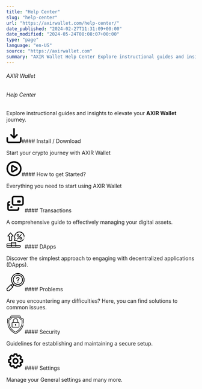 ```yaml
---
title: "Help Center"
slug: "help-center"
url: "https://axirwallet.com/help-center/"
date_published: "2024-02-27T11:31:09+00:00"
date_modified: "2024-05-24T08:08:07+00:00"
type: "page"
language: "en-US"
source: "https://axirwallet.com"
summary: "AXIR Wallet Help Center Explore instructional guides and insights to elevate your AXIR Wallet journey. Install / Download Start your crypto journey with AXIR Wallet How to get Started? Everything you need to start using AXIR Wallet Transactions A comprehensive guide to effectively managing your digital assets. DApps Discover the simplest approach to engaging with decentralized applications (DApps). Problems Are you encountering any difficulties? Here, you can find solutions to common issues. Security Guidelines for establishing and maintaining a secure setup. Settings Manage your General settings and many more."
---
```


###### AXIR Wallet

###### Help Center

Explore instructional guides and insights to elevate your **AXIR Wallet** journey.

 <svg fill="none" height="40" viewbox="0 0 41 40" width="41" xmlns="http://www.w3.org/2000/svg"><path d="M38.5 24C37.9696 24 37.4609 24.2107 37.0858 24.5858C36.7107 24.9609 36.5 25.4696 36.5 26V34C36.5 34.5304 36.2893 35.0391 35.9142 35.4142C35.5391 35.7893 35.0304 36 34.5 36H6.5C5.96957 36 5.46086 35.7893 5.08579 35.4142C4.71071 35.0391 4.5 34.5304 4.5 34V26C4.5 25.4696 4.28929 24.9609 3.91421 24.5858C3.53914 24.2107 3.03043 24 2.5 24C1.96957 24 1.46086 24.2107 1.08579 24.5858C0.710714 24.9609 0.5 25.4696 0.5 26V34C0.5 35.5913 1.13214 37.1174 2.25736 38.2426C3.38258 39.3679 4.9087 40 6.5 40H34.5C36.0913 40 37.6174 39.3679 38.7426 38.2426C39.8679 37.1174 40.5 35.5913 40.5 34V26C40.5 25.4696 40.2893 24.9609 39.9142 24.5858C39.5391 24.2107 39.0304 24 38.5 24ZM19.08 27.42C19.2702 27.6021 19.4945 27.7448 19.74 27.84C19.9794 27.9458 20.2383 28.0005 20.5 28.0005C20.7617 28.0005 21.0206 27.9458 21.26 27.84C21.5055 27.7448 21.7298 27.6021 21.92 27.42L29.92 19.42C30.2966 19.0434 30.5082 18.5326 30.5082 18C30.5082 17.4674 30.2966 16.9566 29.92 16.58C29.5434 16.2034 29.0326 15.9918 28.5 15.9918C27.9674 15.9918 27.4566 16.2034 27.08 16.58L22.5 21.18V2C22.5 1.46957 22.2893 0.960859 21.9142 0.585786C21.5391 0.210714 21.0304 0 20.5 0C19.9696 0 19.4609 0.210714 19.0858 0.585786C18.7107 0.960859 18.5 1.46957 18.5 2V21.18L13.92 16.58C13.7335 16.3935 13.5121 16.2456 13.2685 16.1447C13.0249 16.0438 12.7637 15.9918 12.5 15.9918C12.2363 15.9918 11.9751 16.0438 11.7315 16.1447C11.4879 16.2456 11.2665 16.3935 11.08 16.58C10.8935 16.7665 10.7456 16.9879 10.6447 17.2315C10.5438 17.4751 10.4918 17.7363 10.4918 18C10.4918 18.2637 10.5438 18.5249 10.6447 18.7685C10.7456 19.0121 10.8935 19.2335 11.08 19.42L19.08 27.42Z" fill="black"></path></svg>#### Install / Download

Start your crypto journey with AXIR Wallet

 [ ](https://axirwallet.com/help-center/install-download/) <svg fill="none" height="40" viewbox="0 0 41 40" width="41" xmlns="http://www.w3.org/2000/svg"><path d="M28.5 16.54L18.5 10.76C17.8922 10.4091 17.2028 10.2243 16.501 10.2241C15.7992 10.2239 15.1097 10.4084 14.5018 10.759C13.8938 11.1096 13.3888 11.6139 13.0374 12.2214C12.6861 12.8289 12.5007 13.5182 12.5 14.22V25.78C12.5007 26.4815 12.6859 27.1704 13.0369 27.7777C13.388 28.385 13.8925 28.8893 14.5 29.24C15.1081 29.5911 15.7979 29.7759 16.5 29.7759C17.2022 29.7759 17.8919 29.5911 18.5 29.24L28.5 23.46C29.1062 23.1084 29.6093 22.6037 29.9591 21.9965C30.3088 21.3892 30.4929 20.7008 30.4929 20C30.4929 19.2992 30.3088 18.6108 29.9591 18.0035C29.6093 17.3963 29.1062 16.8916 28.5 16.54ZM26.5 20L16.5 25.78V14.22L26.5 20ZM20.5 0C16.5444 0 12.6776 1.17298 9.3886 3.37061C6.09962 5.56824 3.53617 8.69181 2.02242 12.3463C0.508666 16.0009 0.112599 20.0222 0.884303 23.9018C1.65601 27.7814 3.56082 31.3451 6.35787 34.1421C9.15492 36.9392 12.7186 38.844 16.5982 39.6157C20.4778 40.3874 24.4992 39.9913 28.1537 38.4776C31.8082 36.9638 34.9318 34.4004 37.1294 31.1114C39.327 27.8224 40.5 23.9556 40.5 20C40.5 17.3736 39.9827 14.7728 38.9776 12.3463C37.9725 9.91982 36.4993 7.71504 34.6421 5.85786C32.785 4.00069 30.5802 2.5275 28.1537 1.52241C25.7272 0.517315 23.1264 0 20.5 0ZM20.5 36C17.3355 36 14.2421 35.0616 11.6109 33.3035C8.9797 31.5454 6.92894 29.0466 5.71794 26.1229C4.50694 23.1993 4.19008 19.9823 4.80745 16.8786C5.42481 13.7749 6.94866 10.9239 9.1863 8.68629C11.4239 6.44865 14.2749 4.9248 17.3786 4.30744C20.4823 3.69007 23.6993 4.00693 26.6229 5.21793C29.5466 6.42893 32.0454 8.47969 33.8035 11.1109C35.5616 13.7421 36.5 16.8355 36.5 20C36.5 24.2435 34.8143 28.3131 31.8137 31.3137C28.8131 34.3143 24.7435 36 20.5 36Z" fill="black"></path></svg>#### How to get Started? 

Everything you need to start using AXIR Wallet

 [ ](https://axirwallet.com/help-center/how-to-get-started/) <svg fill="none" height="48" viewbox="0 0 49 48" width="49" xmlns="http://www.w3.org/2000/svg"><path d="M40.5 4H20.5C18.9087 4 17.3826 4.63214 16.2574 5.75736C15.1321 6.88258 14.5 8.4087 14.5 10V24C14.5 25.5913 15.1321 27.1174 16.2574 28.2426C17.3826 29.3679 18.9087 30 20.5 30H40.5C42.0913 30 43.6174 29.3679 44.7426 28.2426C45.8679 27.1174 46.5 25.5913 46.5 24V10C46.5 8.4087 45.8679 6.88258 44.7426 5.75736C43.6174 4.63214 42.0913 4 40.5 4ZM42.5 24C42.5 24.5304 42.2893 25.0391 41.9142 25.4142C41.5391 25.7893 41.0304 26 40.5 26H20.5C19.9696 26 19.4609 25.7893 19.0858 25.4142C18.7107 25.0391 18.5 24.5304 18.5 24V10C18.5 9.46957 18.7107 8.96086 19.0858 8.58579C19.4609 8.21071 19.9696 8 20.5 8H40.5C41.0304 8 41.5391 8.21071 41.9142 8.58579C42.2893 8.96086 42.5 9.46957 42.5 10V24ZM35.5 16C34.7596 16.0025 34.0466 16.2806 33.5 16.78C33.0699 16.3891 32.5356 16.1315 31.9619 16.0386C31.3882 15.9457 30.7999 16.0214 30.2684 16.2565C29.7369 16.4916 29.2852 16.8761 28.9681 17.3631C28.651 17.8502 28.4822 18.4188 28.4822 19C28.4822 19.5812 28.651 20.1498 28.9681 20.6369C29.2852 21.1239 29.7369 21.5084 30.2684 21.7435C30.7999 21.9786 31.3882 22.0543 31.9619 21.9614C32.5356 21.8685 33.0699 21.6109 33.5 21.22C33.8612 21.5483 34.297 21.7834 34.7696 21.9052C35.2422 22.0269 35.7374 22.0314 36.2122 21.9185C36.687 21.8055 37.1271 21.5784 37.4942 21.2568C37.8614 20.9353 38.1446 20.529 38.3192 20.0733C38.4938 19.6175 38.5546 19.1261 38.4963 18.6415C38.438 18.157 38.2623 17.6939 37.9846 17.2926C37.7068 16.8913 37.3353 16.5638 36.9024 16.3386C36.4694 16.1133 35.988 15.9971 35.5 16ZM32.5 34C31.9696 34 31.4609 34.2107 31.0858 34.5858C30.7107 34.9609 30.5 35.4696 30.5 36V38C30.5 38.5304 30.2893 39.0391 29.9142 39.4142C29.5391 39.7893 29.0304 40 28.5 40H8.5C7.96957 40 7.46086 39.7893 7.08579 39.4142C6.71071 39.0391 6.5 38.5304 6.5 38V30H8.5C9.03043 30 9.53914 29.7893 9.91421 29.4142C10.2893 29.0391 10.5 28.5304 10.5 28C10.5 27.4696 10.2893 26.9609 9.91421 26.5858C9.53914 26.2107 9.03043 26 8.5 26H6.5V24C6.5 23.4696 6.71071 22.9609 7.08579 22.5858C7.46086 22.2107 7.96957 22 8.5 22C9.03043 22 9.53914 21.7893 9.91421 21.4142C10.2893 21.0391 10.5 20.5304 10.5 20C10.5 19.4696 10.2893 18.9609 9.91421 18.5858C9.53914 18.2107 9.03043 18 8.5 18C6.9087 18 5.38258 18.6321 4.25736 19.7574C3.13214 20.8826 2.5 22.4087 2.5 24V38C2.5 39.5913 3.13214 41.1174 4.25736 42.2426C5.38258 43.3679 6.9087 44 8.5 44H28.5C30.0913 44 31.6174 43.3679 32.7426 42.2426C33.8679 41.1174 34.5 39.5913 34.5 38V36C34.5 35.4696 34.2893 34.9609 33.9142 34.5858C33.5391 34.2107 33.0304 34 32.5 34ZM12.5 36H14.5C15.0304 36 15.5391 35.7893 15.9142 35.4142C16.2893 35.0391 16.5 34.5304 16.5 34C16.5 33.4696 16.2893 32.9609 15.9142 32.5858C15.5391 32.2107 15.0304 32 14.5 32H12.5C11.9696 32 11.4609 32.2107 11.0858 32.5858C10.7107 32.9609 10.5 33.4696 10.5 34C10.5 34.5304 10.7107 35.0391 11.0858 35.4142C11.4609 35.7893 11.9696 36 12.5 36Z" fill="black"></path></svg>#### Transactions

A comprehensive guide to effectively managing your digital assets.

 [ ](https://axirwallet.com/help-center/transactions/) <svg fill="none" height="48" viewbox="0 0 49 48" width="49" xmlns="http://www.w3.org/2000/svg"><g clip-path="url(#clip0_4218_3833)"><path d="M48.4979 15.6879C48.1412 9.85024 44.108 4.895 38.4616 3.3574C34.9455 2.39984 31.2669 2.86901 28.1033 4.67824C24.9399 6.48747 22.6705 9.42038 21.713 12.9365C20.9288 15.8163 21.1155 18.8926 22.234 21.6492L20.1493 25.9313C20.0078 26.222 20.026 26.5651 20.1974 26.8392C20.3689 27.1133 20.6694 27.2798 20.9927 27.2798H26.4833C27.9067 28.3852 29.5623 29.2141 31.2921 29.6852C32.4848 30.01 33.6922 30.1671 34.8861 30.167C39.3569 30.167 43.6345 27.9644 46.2108 24.1217C46.4993 23.6914 46.3844 23.1088 45.9541 22.8204C45.5239 22.5319 44.9412 22.6466 44.6528 23.0771C41.8374 27.2763 36.6666 29.2043 31.785 27.8752C30.1986 27.4433 28.684 26.662 27.4051 25.6158C27.2376 25.4787 27.0278 25.4039 26.8113 25.4039H22.4927L24.1079 22.0863C24.2291 21.8375 24.2341 21.5477 24.1216 21.2948C23.0257 18.8298 22.8131 16.0365 23.5231 13.4295C25.2279 7.16899 31.7083 3.46255 37.9688 5.16748C42.8391 6.49375 46.318 10.7676 46.6256 15.8023C46.6572 16.3195 47.1034 16.7145 47.619 16.6814C48.136 16.6497 48.5295 16.2049 48.4979 15.6879Z" fill="black"></path><path d="M7.92878 27.3962H14.4074C14.9254 27.3962 15.3453 26.9762 15.3453 26.4582V15.5785H18.3687C18.735 15.5785 19.0677 15.3654 19.2208 15.0326C19.3739 14.6999 19.3193 14.3085 19.081 14.0304L11.8804 5.62372C11.7022 5.41558 11.442 5.2959 11.168 5.2959C10.894 5.2959 10.6339 5.41558 10.4556 5.62372L3.25492 14.0304C3.01668 14.3085 2.96209 14.6999 3.11517 15.0326C3.26824 15.3654 3.60103 15.5785 3.96721 15.5785H6.99063V26.4582C6.99082 26.9763 7.41074 27.3962 7.92878 27.3962ZM6.00586 13.7025L11.1681 7.67569L16.3304 13.7025H14.4075C13.8894 13.7025 13.4695 14.1226 13.4695 14.6405V25.5203H8.86673V14.6405C8.86673 14.1226 8.44681 13.7025 7.92878 13.7025H6.00586Z" fill="black"></path><path d="M29.3831 23.2372C29.7744 23.5662 30.3757 23.5143 30.7046 23.1233L40.6158 11.3406C40.9493 10.9441 40.8983 10.3525 40.5018 10.019C40.1052 9.68549 39.5137 9.7367 39.1802 10.133L29.2691 21.9156C28.9356 22.312 28.9866 22.9038 29.3831 23.2372Z" fill="black"></path><path d="M34.5064 12.8236C34.5064 10.977 32.994 9.47461 31.1351 9.47461C29.2761 9.47461 27.7637 10.977 27.7637 12.8236C27.7637 14.6702 29.2761 16.1727 31.1351 16.1727C32.994 16.1727 34.5064 14.6703 34.5064 12.8236ZM29.6395 12.8236C29.6395 12.0113 30.3103 11.3505 31.135 11.3505C31.9595 11.3505 32.6304 12.0113 32.6304 12.8236C32.6304 13.6359 31.9595 14.2968 31.135 14.2968C30.3103 14.2968 29.6395 13.6359 29.6395 12.8236Z" fill="black"></path><path d="M38.5725 23.8231C40.4314 23.8231 41.9438 22.3206 41.9438 20.4741C41.9438 18.6274 40.4314 17.125 38.5725 17.125C36.7135 17.125 35.2012 18.6274 35.2012 20.4741C35.2012 22.3206 36.7135 23.8231 38.5725 23.8231ZM38.5725 19.0009C39.397 19.0009 40.0679 19.6618 40.0679 20.4741C40.0679 21.2864 39.397 21.9471 38.5725 21.9471C37.7479 21.9471 37.0771 21.2864 37.0771 20.4741C37.0771 19.6618 37.7479 19.0009 38.5725 19.0009Z" fill="black"></path><path d="M2.84828 45.127H12.0495C12.5783 45.127 13.0668 44.9511 13.4597 44.655C13.8527 44.9511 14.3411 45.127 14.87 45.127H24.0112C24.54 45.127 25.0285 44.9511 25.4214 44.655C25.8144 44.9511 26.3029 45.127 26.8317 45.127H35.9728C37.2676 45.127 38.3211 44.0736 38.3211 42.7787V41.2031C38.3211 39.9083 37.2676 38.8549 35.9728 38.8549H26.8317C26.6479 38.8549 26.4691 38.8769 26.2973 38.917C26.3374 38.7452 26.3594 38.5664 26.3594 38.3826V36.8069C26.3594 36.2781 26.1835 35.7896 25.8874 35.3967C26.1835 35.0037 26.3594 34.5152 26.3594 33.9864V32.4107C26.3594 31.1158 25.306 30.0625 24.0112 30.0625H14.87C13.5752 30.0625 12.5217 31.1158 12.5217 32.4107V33.9864C12.5217 34.1702 12.5437 34.349 12.5838 34.5208C12.412 34.4807 12.2333 34.4587 12.0495 34.4587H2.84828C1.55342 34.4586 0.5 35.512 0.5 36.8068V38.3825C0.5 38.9113 0.675867 39.3998 0.971981 39.7928C0.675867 40.1858 0.5 40.6742 0.5 41.2031V42.7788C0.5 44.0736 1.55342 45.127 2.84828 45.127ZM12.0494 43.2511H2.84828C2.5878 43.2511 2.37592 43.0392 2.37592 42.7787V41.2031C2.37592 40.9427 2.5878 40.7309 2.84828 40.7309H12.0495C12.3099 40.7309 12.5217 40.9427 12.5217 41.2031V42.7788C12.5216 43.0393 12.3099 43.2511 12.0494 43.2511ZM24.4833 36.8068V38.3825C24.4833 38.643 24.2715 38.8548 24.0111 38.8548H14.8699C14.6094 38.8548 14.3976 38.643 14.3976 38.3825V36.8068C14.3976 36.5464 14.6094 36.3345 14.8699 36.3345H24.0111C24.2715 36.3345 24.4833 36.5464 24.4833 36.8068ZM24.0111 43.2511H14.8699C14.6094 43.2511 14.3976 43.0392 14.3976 42.7787V41.2031C14.3976 40.9427 14.6094 40.7309 14.8699 40.7309H24.0111C24.2715 40.7309 24.4833 40.9427 24.4833 41.2031V42.7788C24.4833 43.0393 24.2715 43.2511 24.0111 43.2511ZM26.8316 40.7308H35.9727C36.2332 40.7308 36.4451 40.9426 36.4451 41.203V42.7787C36.4451 43.0392 36.2332 43.2511 35.9727 43.2511H26.8316C26.5712 43.2511 26.3593 43.0392 26.3593 42.7787V41.2031C26.3593 40.9426 26.5712 40.7308 26.8316 40.7308ZM14.3976 32.4106C14.3976 32.1502 14.6094 31.9383 14.8699 31.9383H24.0111C24.2715 31.9383 24.4833 32.1502 24.4833 32.4106V33.9863C24.4833 34.2467 24.2715 34.4586 24.0111 34.4586H14.8699C14.6094 34.4586 14.3976 34.2467 14.3976 33.9863V32.4106ZM2.37592 36.8068C2.37592 36.5464 2.5878 36.3345 2.84828 36.3345H12.0495C12.3099 36.3345 12.5217 36.5464 12.5217 36.8068V38.3825C12.5217 38.643 12.3099 38.8548 12.0495 38.8548H2.84828C2.5878 38.8548 2.37592 38.643 2.37592 38.3825V36.8068Z" fill="black"></path><path d="M47.9156 19.339C47.6359 18.911 47.0381 18.7977 46.6157 19.0792C46.1908 19.3623 46.0719 19.9553 46.3558 20.38C46.6402 20.8055 47.2313 20.9214 47.6567 20.639C48.0823 20.3566 48.1984 19.7628 47.9156 19.339Z" fill="black"></path></g><defs><clippath id="clip0_4218_3833"><rect fill="white" height="48" transform="translate(0.5)" width="48"></rect></clippath></defs></svg>#### DApps

Discover the simplest approach to engaging with decentralized applications (DApps).

 [ ](https://axirwallet.com/help-center/dapps/) <svg fill="none" height="48" viewbox="0 0 49 48" width="49" xmlns="http://www.w3.org/2000/svg"><g clip-path="url(#clip0_4404_5190)"><path d="M30.8319 30.9763C38.17 30.9763 44.1404 25.0063 44.1404 17.6678C44.1404 10.3297 38.17 4.35938 30.8319 4.35938C23.4938 4.35938 17.5234 10.3297 17.5234 17.6678C17.5234 25.0063 23.4938 30.9763 30.8319 30.9763ZM30.8319 6.23438C37.1362 6.23438 42.2654 11.3635 42.2654 17.6678C42.2654 23.9722 37.1362 29.1013 30.8319 29.1013C24.5276 29.1013 19.3984 23.9725 19.3984 17.6678C19.3984 11.3635 24.5276 6.23438 30.8319 6.23438Z" fill="black"></path><path d="M30.693 35.614C40.5118 35.614 48.5 27.6259 48.5 17.807C48.5 7.98816 40.5118 0 30.693 0C20.8741 0 12.886 7.98816 12.886 17.807C12.886 21.5336 14.0374 24.9954 16.0021 27.858L13.0892 30.7709L12.6926 30.3743C12.3264 30.0081 11.7328 30.0081 11.3666 30.3743L1.90002 39.8408C0.997314 40.7435 0.5 41.944 0.5 43.2206C0.5 44.4972 0.997314 45.6973 1.90002 46.6C2.80273 47.5027 4.00281 48 5.27942 48C6.55603 48 7.75647 47.5027 8.65918 46.6L18.1261 37.1334C18.3019 36.9576 18.4004 36.7192 18.4004 36.4706C18.4004 36.2219 18.3019 35.9832 18.1261 35.8074L17.7291 35.4108L20.642 32.4979C23.5046 34.4626 26.9668 35.614 30.693 35.614ZM30.693 1.875C39.478 1.875 46.625 9.02197 46.625 17.807C46.625 26.592 39.478 33.739 30.693 33.739C21.9083 33.739 14.761 26.592 14.761 17.807C14.761 9.02197 21.9083 1.875 30.693 1.875ZM7.3335 45.2743C6.78455 45.8229 6.05542 46.125 5.27942 46.125C4.50342 46.125 3.77429 45.8229 3.22571 45.2743C2.09302 44.142 2.09302 42.2992 3.22571 41.1665L12.0294 32.3628L12.426 32.759C12.426 32.7594 12.4264 32.7594 12.4264 32.7598L16.1372 36.4706L7.3335 45.2743ZM16.4034 34.0847L14.4153 32.0966L17.1531 29.3588C17.7628 30.0721 18.4279 30.7372 19.1412 31.3469L16.4034 34.0847Z" fill="black"></path><path d="M27.623 15.2039C28.1409 15.2039 28.5605 14.7842 28.5605 14.2664C28.5605 13.6211 28.8367 13.004 29.3175 12.5734C29.8053 12.1365 30.4363 11.9362 31.0951 12.009C32.1359 12.124 32.9749 12.963 33.0898 14.0038C33.1909 14.9215 32.7394 15.8037 31.9388 16.2512C30.6783 16.9562 29.895 18.2599 29.895 19.6533V20.9911C29.895 21.5089 30.3147 21.9286 30.8325 21.9286C31.35 21.9286 31.77 21.5089 31.77 20.9911V19.6533C31.77 18.9381 32.1853 18.2617 32.854 17.8878C34.3137 17.0715 35.1377 15.4661 34.9535 13.798C34.7429 11.8918 33.2067 10.356 31.3009 10.1454C30.1232 10.0154 28.9436 10.3911 28.0665 11.1766C27.1891 11.9625 26.6855 13.0886 26.6855 14.2664C26.6855 14.7842 27.1052 15.2039 27.623 15.2039Z" fill="black"></path><path d="M30.832 23.709C30.5856 23.709 30.3439 23.8093 30.1696 23.9836C29.9952 24.158 29.8945 24.4 29.8945 24.6465C29.8945 24.894 29.9949 25.135 30.1696 25.3093C30.3439 25.4844 30.5856 25.584 30.832 25.584C31.0789 25.584 31.3206 25.4844 31.4949 25.3093C31.6692 25.135 31.7695 24.8929 31.7695 24.6465C31.7695 24.4 31.6696 24.158 31.4949 23.9836C31.3206 23.8093 31.0789 23.709 30.832 23.709Z" fill="black"></path></g><defs><clippath id="clip0_4404_5190"><rect fill="white" height="48" transform="translate(0.5)" width="48"></rect></clippath></defs></svg>#### Problems

Are you encountering any difficulties? Here, you can find solutions to common issues.

 [ ](https://axirwallet.com/help-center/problems/) <svg fill="none" height="48" viewbox="0 0 49 48" width="49" xmlns="http://www.w3.org/2000/svg"><path d="M24.5258 21.7734C23.6421 21.7734 22.9258 22.4898 22.9258 23.3735C22.9257 24.0124 23.3012 24.5622 23.8426 24.8187V26.7637C23.8426 27.141 24.1484 27.4469 24.5257 27.4469C24.9031 27.4469 25.2089 27.1411 25.2089 26.7637V24.8187C25.7504 24.5622 26.1258 24.0124 26.1258 23.3735C26.1258 22.4898 25.4095 21.7734 24.5258 21.7734Z" fill="black"></path><path d="M41.5751 10.4203C38.6342 9.25659 36.3 7.11328 35.0024 4.38534C34.6496 3.6435 33.8868 3.16406 33.0591 3.16406H15.9402C15.1125 3.16406 14.3498 3.64341 13.9969 4.38534C12.6994 7.11328 10.3651 9.25659 7.42428 10.4203C6.59937 10.7467 6.06641 11.533 6.06641 12.4236V16.5872C6.06641 22.0452 7.658 27.4369 10.6692 32.1795C13.7096 36.9685 18.1153 40.9708 23.4096 43.7535L23.4958 43.7989C23.8102 43.9641 24.1549 44.0466 24.4997 44.0466C24.8443 44.0466 25.1892 43.9641 25.5033 43.799L25.5898 43.7535C30.8843 40.9707 35.2899 36.9685 38.3304 32.1795C41.3414 27.4368 42.933 22.0451 42.933 16.5872V12.4236C42.933 11.5329 42.3999 10.7467 41.5751 10.4203ZM41.5668 16.5873C41.5668 21.7854 40.0488 26.9239 37.177 31.4473C34.2643 36.0351 30.0376 39.8723 24.9544 42.5442L24.8679 42.5896C24.6373 42.7109 24.3621 42.7108 24.1315 42.5896L24.0452 42.5443C18.9618 39.8724 14.7352 36.0351 11.8224 31.4473C8.95053 26.924 7.43253 21.7854 7.43253 16.5872V12.4236C7.43253 12.0972 7.62659 11.8095 7.92687 11.6907C11.1903 10.3994 13.7841 8.01337 15.2306 4.97222C15.3582 4.70381 15.6367 4.53037 15.9401 4.53037H33.0592C33.3626 4.53037 33.641 4.70381 33.7687 4.97222C35.2153 8.01337 37.8091 10.3994 41.0725 11.6908C41.3727 11.8096 41.5668 12.0973 41.5668 12.4237V16.5873Z" fill="black"></path><path d="M45.001 23.0702C44.633 22.987 44.2672 23.2179 44.1842 23.586C42.1037 32.7901 35.7673 40.7722 26.7995 45.4857L24.7156 46.5811C24.581 46.6517 24.4203 46.6517 24.2858 46.5811L22.2018 45.4857C13.22 40.7648 6.88046 32.7689 4.80868 23.5482C4.72608 23.1801 4.36046 22.9487 3.99249 23.0314C3.62443 23.1141 3.39305 23.4796 3.47574 23.8476C5.63537 33.4599 12.2291 41.7874 21.5662 46.695L23.6502 47.7903C23.9165 47.9302 24.2086 48.0002 24.5007 48.0002C24.7927 48.0002 25.0849 47.9302 25.3512 47.7902L27.4352 46.6949C36.7576 41.795 43.348 33.4819 45.5168 23.8871C45.5999 23.5191 45.369 23.1534 45.001 23.0702Z" fill="black"></path><path d="M44.6679 7.81659C41.0202 7.43175 38.152 4.87134 37.6929 1.59028C37.5661 0.683625 36.7869 0 35.8805 0H13.1195C12.2132 0 11.4341 0.683625 11.3072 1.59028C10.8481 4.87144 7.97987 7.43175 4.33225 7.81659C3.40797 7.91409 2.71094 8.69494 2.71094 9.63281V16.9682C2.71094 18.0341 2.76616 19.1118 2.87509 20.1713C2.91128 20.5229 3.20791 20.7847 3.55384 20.7847C3.57719 20.7847 3.60081 20.7834 3.62453 20.781C3.99981 20.7425 4.27281 20.4069 4.23419 20.0317C4.13003 19.0183 4.07716 17.9876 4.07716 16.9682V9.63281C4.07716 9.39984 4.25219 9.19875 4.47559 9.17522C8.74834 8.72447 12.114 5.68322 12.6603 1.77956C12.6939 1.54003 12.8869 1.36622 13.1195 1.36622H35.8804C36.113 1.36622 36.3062 1.54003 36.3397 1.77956C36.8859 5.68322 40.2516 8.72438 44.5244 9.17522C44.7478 9.19875 44.9228 9.39984 44.9228 9.63281V16.9682C44.9228 17.9768 44.8711 18.9968 44.7691 20.0001C44.7309 20.3753 45.0043 20.7106 45.3796 20.7488C45.7547 20.7872 46.0901 20.5135 46.1283 20.1383C46.235 19.0894 46.289 18.0229 46.289 16.9682V9.63281C46.2891 8.69494 45.5922 7.91409 44.6679 7.81659Z" fill="black"></path><path d="M32.3234 17.0499H31.2002V13.7891C31.2002 10.1085 28.2059 7.11426 24.5253 7.11426C20.8448 7.11426 17.8504 10.1085 17.8504 13.7891V17.0499H16.7272C15.5293 17.0499 14.5547 18.0245 14.5547 19.2224V29.0033C14.5547 30.2012 15.5293 31.1759 16.7272 31.1759H32.3234C33.5213 31.1759 34.496 30.2012 34.496 29.0033V19.2224C34.496 18.0245 33.5213 17.0499 32.3234 17.0499ZM19.2167 13.7892C19.2167 10.862 21.5981 8.48057 24.5254 8.48057C27.4526 8.48057 29.8341 10.862 29.8341 13.7892V17.05H19.2167V13.7892ZM33.1298 29.0033C33.1298 29.4479 32.768 29.8096 32.3234 29.8096H16.7272C16.2826 29.8096 15.9209 29.4479 15.9209 29.0033V19.2224C15.9209 18.7779 16.2827 18.4161 16.7272 18.4161H32.3234C32.768 18.4161 33.1298 18.7778 33.1298 19.2224V29.0033Z" fill="black"></path></svg>#### Security

Guidelines for establishing and maintaining a secure setup.

 [ ](https://axirwallet.com/help-center/security/) <svg fill="none" height="48" viewbox="0 0 49 48" width="49" xmlns="http://www.w3.org/2000/svg"><path d="M43.14 19.1L39.36 17.84L41.14 14.28C41.3204 13.9074 41.3808 13.4879 41.3127 13.0796C41.2447 12.6712 41.0515 12.294 40.76 12L36.5 7.74001C36.2045 7.44418 35.8237 7.24842 35.4111 7.18026C34.9985 7.1121 34.575 7.17496 34.2 7.36001L30.64 9.14001L29.38 5.36001C29.2469 4.96599 28.9943 4.62326 28.6574 4.3795C28.3204 4.13575 27.9159 4.0031 27.5 4.00001H21.5C21.0807 3.99892 20.6717 4.12964 20.3307 4.37369C19.9898 4.61774 19.7342 4.96276 19.6 5.36001L18.34 9.14001L14.78 7.36001C14.4074 7.17957 13.9879 7.11921 13.5796 7.18728C13.1712 7.25534 12.794 7.44847 12.5 7.74001L8.24001 12C7.94418 12.2955 7.74842 12.6764 7.68026 13.0889C7.6121 13.5015 7.67496 13.925 7.86001 14.3L9.64001 17.86L5.86001 19.12C5.46599 19.2531 5.12326 19.5057 4.8795 19.8426C4.63575 20.1796 4.5031 20.5841 4.50001 21V27C4.49892 27.4193 4.62964 27.8283 4.87369 28.1693C5.11774 28.5102 5.46276 28.7658 5.86001 28.9L9.64001 30.16L7.86001 33.72C7.67957 34.0926 7.61921 34.5121 7.68728 34.9205C7.75534 35.3288 7.94847 35.706 8.24001 36L12.5 40.26C12.7955 40.5558 13.1764 40.7516 13.5889 40.8198C14.0015 40.8879 14.425 40.8251 14.8 40.64L18.36 38.86L19.62 42.64C19.7542 43.0373 20.0098 43.3823 20.3507 43.6263C20.6917 43.8704 21.1007 44.0011 21.52 44H27.52C27.9393 44.0011 28.3483 43.8704 28.6893 43.6263C29.0302 43.3823 29.2858 43.0373 29.42 42.64L30.68 38.86L34.24 40.64C34.6103 40.8159 35.0256 40.8738 35.4298 40.8058C35.8341 40.7378 36.2076 40.5473 36.5 40.26L40.76 36C41.0558 35.7045 41.2516 35.3237 41.3198 34.9111C41.3879 34.4985 41.3251 34.075 41.14 33.7L39.36 30.14L43.14 28.88C43.534 28.7469 43.8768 28.4943 44.1205 28.1574C44.3643 27.8204 44.4969 27.4159 44.5 27V21C44.5011 20.5807 44.3704 20.1717 44.1263 19.8307C43.8823 19.4898 43.5373 19.2342 43.14 19.1ZM40.5 25.56L38.1 26.36C37.5481 26.539 37.0418 26.836 36.6161 27.2302C36.1905 27.6245 35.8556 28.1066 35.6349 28.6432C35.4142 29.1797 35.3129 29.7579 35.3379 30.3376C35.363 30.9172 35.5138 31.4845 35.78 32L36.92 34.28L34.72 36.48L32.5 35.28C31.9871 35.0245 31.4253 34.8821 30.8526 34.8626C30.2799 34.8431 29.7097 34.9468 29.1806 35.1668C28.6515 35.3868 28.1759 35.7179 27.7858 36.1377C27.3958 36.5575 27.1005 37.0562 26.92 37.6L26.12 40H22.94L22.14 37.6C21.961 37.0481 21.6641 36.5418 21.2698 36.1161C20.8756 35.6905 20.3934 35.3556 19.8568 35.1349C19.3203 34.9142 18.7421 34.8129 18.1625 34.8379C17.5828 34.863 17.0155 35.0138 16.5 35.28L14.22 36.42L12.02 34.22L13.22 32C13.4862 31.4845 13.637 30.9172 13.6621 30.3376C13.6872 29.7579 13.5858 29.1797 13.3651 28.6432C13.1444 28.1066 12.8096 27.6245 12.3839 27.2302C11.9582 26.836 11.4519 26.539 10.9 26.36L8.50001 25.56V22.44L10.9 21.64C11.4519 21.461 11.9582 21.1641 12.3839 20.7698C12.8096 20.3756 13.1444 19.8934 13.3651 19.3568C13.5858 18.8203 13.6872 18.2421 13.6621 17.6625C13.637 17.0828 13.4862 16.5155 13.22 16L12.08 13.78L14.28 11.58L16.5 12.72C17.0155 12.9862 17.5828 13.137 18.1625 13.1621C18.7421 13.1872 19.3203 13.0858 19.8568 12.8651C20.3934 12.6444 20.8756 12.3096 21.2698 11.8839C21.6641 11.4582 21.961 10.9519 22.14 10.4L22.94 8.00001H26.06L26.86 10.4C27.039 10.9519 27.336 11.4582 27.7302 11.8839C28.1245 12.3096 28.6066 12.6444 29.1432 12.8651C29.6797 13.0858 30.2579 13.1872 30.8376 13.1621C31.4172 13.137 31.9845 12.9862 32.5 12.72L34.78 11.58L36.98 13.78L35.78 16C35.5245 16.5129 35.3821 17.0747 35.3626 17.6474C35.3431 18.2201 35.4468 18.7903 35.6668 19.3194C35.8868 19.8485 36.2179 20.3241 36.6377 20.7142C37.0575 21.1042 37.5562 21.3995 38.1 21.58L40.5 22.38V25.56ZM24.5 16C22.9178 16 21.371 16.4692 20.0554 17.3483C18.7399 18.2273 17.7145 19.4767 17.109 20.9385C16.5035 22.4003 16.345 24.0089 16.6537 25.5607C16.9624 27.1126 17.7243 28.538 18.8432 29.6569C19.962 30.7757 21.3874 31.5376 22.9393 31.8463C24.4911 32.155 26.0997 31.9965 27.5615 31.391C29.0233 30.7855 30.2727 29.7602 31.1518 28.4446C32.0308 27.129 32.5 25.5823 32.5 24C32.5 21.8783 31.6572 19.8434 30.1569 18.3432C28.6566 16.8429 26.6217 16 24.5 16ZM24.5 28C23.7089 28 22.9355 27.7654 22.2777 27.3259C21.6199 26.8864 21.1072 26.2616 20.8045 25.5307C20.5017 24.7998 20.4225 23.9956 20.5769 23.2196C20.7312 22.4437 21.1122 21.731 21.6716 21.1716C22.231 20.6122 22.9437 20.2312 23.7196 20.0769C24.4956 19.9225 25.2998 20.0017 26.0307 20.3045C26.7616 20.6072 27.3864 21.1199 27.8259 21.7777C28.2654 22.4355 28.5 23.2089 28.5 24C28.5 25.0609 28.0786 26.0783 27.3284 26.8284C26.5783 27.5786 25.5609 28 24.5 28Z" fill="black"></path></svg>#### Settings

Manage your General settings and many more.

 [ ](https://axirwallet.com/help-center/settings/)